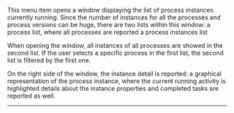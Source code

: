 This menu item opens a window displaying the list of process instances currently running.
Since the number of instances for all the processes and process versions can be huge, there are two lists within this window:
a process list, where all processes are reported
a process instances list

When opening the window, all instances of all processes are showed in the second list.
If the user selects a specific process in the first list, the second list is filtered by the first one.

On the right side of the window, the instance detail is reported:
a graphical representation of the process instance, where the current running activity is highlighted
details about the instance properties and completed tasks are reported as well.


                

---


